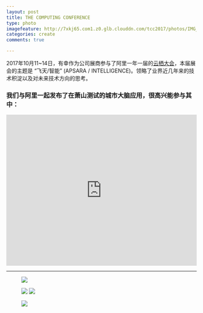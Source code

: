 ```yaml
---
layout: post
title: THE COMPUTING CONFERENCE
type: photo
imagefeature: http://7xkj65.com1.z0.glb.clouddn.com/tcc2017/photos/IMG_1477.jpg?imageMogr2/thumbnail/!30p
categories: create
comments: true

---
```


2017年10月11~14日，有幸作为公司展商参与了阿里一年一届的[云栖大会](https://yunqi.aliyun.com/#/video/warm)，本届展会的主题是 “飞天/智能” (APSARA / INTELLIGENCE)。领略了业界近几年来的技术积淀以及对未来技术方向的思考。

### 我们与阿里一起发布了在萧山测试的城市大脑应用，很高兴能参与其中：

<iframe width="100%" height="400px" src="http://player.youku.com/embed/XMzA3ODQzNDQwOA" frameborder="0" allowfullscreen> </iframe>

----

<figure>
   <a href="http://7xkj65.com1.z0.glb.clouddn.com/tcc2017/photos/IMG_1477.jpg"><img src="http://7xkj65.com1.z0.glb.clouddn.com/tcc2017/photos/IMG_1477.jpg?imageMogr2/thumbnail/!30p"></a>
</figure>

<figure class="half">
   <a href="http://7xkj65.com1.z0.glb.clouddn.com/tcc2017/photos/IMG_1458.jpg"><img src="http://7xkj65.com1.z0.glb.clouddn.com/tcc2017/photos/IMG_1458.jpg?imageMogr2/thumbnail/!30p"></a>
   <a href="http://7xkj65.com1.z0.glb.clouddn.com/tcc2017/photos/IMG_1459.jpg"><img src="http://7xkj65.com1.z0.glb.clouddn.com/tcc2017/photos/IMG_1459.jpg?imageMogr2/thumbnail/!30p"></a>
</figure>

<figure>
   <a href="http://7xkj65.com1.z0.glb.clouddn.com/tcc2017/photos/IMG_1554.jpg"><img src="http://7xkj65.com1.z0.glb.clouddn.com/tcc2017/photos/IMG_1554.jpg?imageMogr2/thumbnail/!30p"></a>
</figure>

